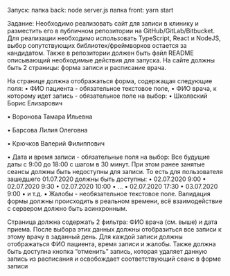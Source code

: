 Запуск:
папка back: node server.js
папка front: yarn start

Задание:
Необходимо реализовать сайт для записи в клинику и разместить его в публичном
репозитории на GitHub/GitLab/Bitbucket. Для реализации необходимо использовать
TypeScript, React и NodeJS, выбор сопутствующих библиотек/фреймворков
остается за кандидатом. Также в репозитории должен быть файл README
описывающий необходимые действия для запуска.
На сайте должны быть 2 страницы: форма записи и расписание врача.
<!-- Форма записи -->
На странице должна отображаться форма, содержащая следующие поля:
• ФИО пациента - обязательное текстовое поле,
• ФИО врача, к которому идет запись - обязательное поле на выбор:
• Школвский Борис Елизарович

• Воронова Тамара Ильевна

• Барсова Лилия Олеговна

• Крючков Валерий Филиппович

• Дата и время записи - обязательные поля на выбор:
Все будущие даты с 9:00 до 18:00 с шагом в 30 минут. При этом ранее занятые
сеансы должны быть недоступны для записи. То есть для пользователя
зашедшего 01.07.2020 должны быть доступны:
• 02.07.2020 9:00
• 02.07.2020 9:30
• 02.07.2020 10:00
• …
• 02.07.2020 17:30
• 03.07.2020 9:00
• и т.д.
• Жалобы - необязательное текстовое поле.
Валидация формы должны происходить в реальном времени, всё взаимодействие с сервером должно быть асинхронным.

<!-- Расписание врача -->
Страница должна содержать 2 фильтра: ФИО врача (см. выше) и дата приема.
После выбора этих данных должны отобразиться все записи к этому врачу в
заданный день. Для каждой записи должны отображаться ФИО пациента, время
записи и жалобы.
Также должна быть доступна кнопка “отменить” запись, которая удаляет данную
запись из расписания и освобождает соответствующий сеанс в форме записи
